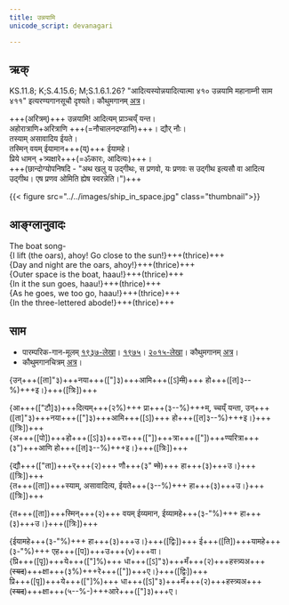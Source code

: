 ```yaml
---
title: उन्नयामि  
unicode_script: devanagari  

--- 
```


## ऋक्

KS.11.8; K;S.4.15.6; M;S.1.6.1.26? "आदित्यस्योन्नयादित्यात्मा ४१० उन्नयामि महानाम्नी साम ४११" इत्यरण्यगानसूचौ दृश्यते। कौथुमगानम् [अत्र](https://archive.org/details/SamaVedaSanhitaWithSayanabhashyaVolume2SatyavrataSamasrami1876bis_201804/page/n535)।

+++(अरित्रम्)+++ उन्नयामि! आदित्यम् प्राञ्चय्ँ यन्त।  
अहोरात्राणि+अरित्राणि +++(=नौचालनदण्डानि)+++। द्यौर् नौः।  
तस्याम् असावादिय ईयते।  
तस्मिन् वयम् ईयामान+++(य्)+++ ईयामहे।  
प्रिये धामन् +त्र्यक्षारे+++(=ॐकारः, आदित्यः)+++।  
+++(छान्दोग्योपनिषदि - "अथ खलु य उद्गीथः, स प्रणवो, यः प्रणवः स उद्गीथ इत्यसौ वा आदित्य उद्गीथ। एष प्रणव ओमिति ह्येष स्वरन्नेति।")+++

{{< figure src="../../images/ship_in_space.jpg"  class="thumbnail">}}

## आङ्ग्लानुवादः
The boat song-  
{I lift (the oars), ahoy! Go close to the sun!}+++(thrice)+++  
{Day and night are the oars, ahoy!}+++(thrice)+++  
{Outer space is the boat, haau!}+++(thrice)+++  
{In it the sun goes, haau!}+++(thrice)+++  
{As he goes, we too go, haau!}+++(thrice)+++  
{In the three-lettered abode!}+++(thrice)+++

## साम

- पारम्परिक-गान-मूलम् [१९३७-लेखा](https://archive.org/stream/sAmaveda-jaiminIya-paravastu-paramparA-docs/sAmaveda-paravastu-1937#page/n9/mode/1up&sa=D&ust=1542425956421000)। [१९७५](https://archive.org/stream/sAmaveda-jaiminIya-paravastu-paramparA-docs/sAmaveda-paravastu-1975#page/n9/mode/1up&sa=D&ust=1542425956421000)। [२०१५-लेखा](https://archive.org/stream/sAmaveda-jaiminIya-paravastu-paramparA-docs/VIVAAHA%20UPANAYANA%20SAAMAANI#page/n4/mode/1up&sa=D&ust=1542425956422000)। कौथुमगानम् [अत्र](https://archive.org/details/SamaVedaSanhitaWithSayanabhashyaVolume2SatyavrataSamasrami1876bis_201804/page/n535)।
- कौथुमगानचित्रम् [अत्र](https://twitter.com/vaidikabharata/status/1066558555648593921?s=21)।
<div class="audioEmbed"  caption="रामानुजार्यः 1974 " src="https://archive
.org/download/jaiminIya-sAma-gAna-paravastu-tradition-rAmAnuja/unnayAmi.mp3"></div>
<div class="audioEmbed"  caption="गोपालार्यः 2015  " src="https://archive
.org/download/jaiminIya-sAma-gAna-paravastu-tradition-gopAla-2015/unnayAmi.mp3"></div>
<div class="audioEmbed"  caption="गोपालपवनयोर् अनुवचनम् 2015 1x" src="https://archive
.org/download/jaiminIya-sAma-gAna-paravastu-tradition-anuvachanam-gopAla-pavana-2015/unnayAmi.mp3"></div>
<div class="audioEmbed"  caption="गोपालपवनयोर् अनुवचनम् 2015 1.5x" src="https://archive
.org/download/jaiminIya-sAma-gAna-paravastu-tradition-anuvachanam-gopAla-pavana-2015-150p-speed/unnayAmi.mp3"></div>
<div class="audioEmbed"  caption="गोपालपवनयोर् अनुवचनम् 2015 1x" src="https://archive
.org/download/jaiminIya-sAma-gAna-paravastu-tradition-anuvachanam-gopAla-pavana-2015/unnayAmi.mp3"></div>
<div class="audioEmbed"  caption="गोपालपवनयोर् अनुवचनम् 2015 1.5x" src="https://archive
.org/download/jaiminIya-sAma-gAna-paravastu-tradition-anuvachanam-gopAla-pavana-2015-150p-speed/unnayAmi.mp3"></div>

{उन्+++([ता]"३)+++नया+++(["]३)+++आमि+++([ऽ]~~मी~~)+++ हो+++([त]३--%)+++इ।}+++([त्रिः])+++

{आ+++(["टौ]३)+++दित्यम्+++(२%)+++ प्रा+++(३--%)+++म्, च्चय्ँ यन्ता, उन्+++([ता]"३)+++नया+++(["]३)+++आमि+++([ऽ])+++ हो+++([त]३--%)+++इ।}+++([त्रिः])+++  
{अ+++([पो])+++हो+++([ऽ]३)+++रा+++(["])+++त्रा+++(["])+++ण्यरित्रा+++(३")+++आणि हो+++([त]३--%)+++इ।}+++([त्रिः])+++

{द्यौ+++(["ता])+++र्+++(२)+++ णौ+++(३" ~~णो~~)+++ हा+++(३)+++उ।}+++([त्रिः])+++  
{त+++([ता])+++स्याम्, असावादित्य, ईयते+++(३--%)+++ हा+++(३)+++उ।}+++([त्रिः])+++

{त+++([ता])+++स्मिन्+++(२)+++ वयम् ईय्यमान, ईय्यामहे+++(३-"%)+++ हा+++(३)+++उ।}+++([त्रिः])+++

{ईयामहे+++(३-"%)+++ हा+++(३)+++उ।}+++([द्विः])+++ ई+++([ति])+++यामहे+++(३-"%)+++   एह+++([प])+++उ+++(v)+++वा।  
{प्रि+++([पृ])+++ये+++(["]%)+++ धा+++([ऽ]"३)+++मँ+++(२)+++हस्त्र्यअ+++(~~स्यद~~)+++क्षा+++(३%)+++रे+++(["])+++ए।}+++([द्विः])+++  
प्रि+++([पृ])+++ये+++(["]%)+++ धा+++([ऽ]"३)+++मँ+++(२)+++हस्त्र्यअ+++(~~स्यद~~)+++क्षा+++(५--%-)+++आरे+++(["]३)+++ए।